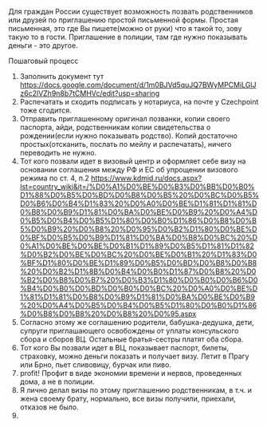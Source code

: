 Для граждан России существует возможность позвать родственников или друзей по приглашению простой письменной формы. 
Простая письменная, это где Вы пишете(можно от руки) что я такой то, зову такую то в гости. Приглашение в полиции, там где нужно показывать деньги - это другое.

Пошаговый процесс
1. Заполнить документ тут https://docs.google.com/document/d/1m0BJVd5quJQ7BWyMPCMiLGlJz6c2lVZh9n8b7tCMHVc/edit?usp=sharing  
2. Распечатать и сходить подписать у нотариуса, на почте у Czechpoint тоже сгодится. 
3. Отправить приглашенному оригинал позванки, копии своего паспорта, айди, родственникам копии свидетельства о рождении(если нужно показывать родство). Копий достаточно простых(отсканить, послать по мейлу и распечатать), ничего переводить не нужно.
4. Тот кого позвали идет в визовый центр и оформляет себе визу на основании соглашения между РФ и ЕС об упрощении визового режима по ст. 4, п.2
https://www.kdmid.ru/docs.aspx?lst=country_wiki&it=/%D0%A1%D0%BE%D0%B3%D0%BB%D0%B0%D1%88%D0%B5%D0%BD%D0%B8%D0%B5%20%D0%BC%D0%B5%D0%B6%D0%B4%D1%83%20%D0%A0%D0%BE%D1%81%D1%81%D0%B8%D0%B9%D1%81%D0%BA%D0%BE%D0%B9%20%D0%A4%D0%B5%D0%B4%D0%B5%D1%80%D0%B0%D1%86%D0%B8%D0%B5%D0%B9%20%D0%B8%20%D0%95%D0%B2%D1%80%D0%BE%D0%BF%D0%B5%D0%B9%D1%81%D0%BA%D0%B8%D0%BC%20%D0%A1%D0%BE%D0%BE%D0%B1%D1%89%D0%B5%D1%81%D1%82%D0%B2%D0%BE%D0%BC%20%D0%BE%D0%B1%20%D1%83%D0%BF%D1%80%D0%BE%D1%89%D0%B5%D0%BD%D0%B8%D0%B8%20%D0%B2%D1%8B%D0%B4%D0%B0%D1%87%D0%B8%20%D0%B2%D0%B8%D0%B7%20%D0%B3%D1%80%D0%B0%D0%B6%D0%B4%D0%B0%D0%BD%D0%B0%D0%BC%20%D0%A0%D0%BE%D1%81%D1%81%D0%B8%D0%B9%D1%81%D0%BA%D0%BE%D0%B9%20%D0%A4%D0%B5%D0%B4%D0%B5%D1%80%D0%B0%D1%86%D0%B8%D0%B8%20%D0%B8%20%D0%95.aspx
5. Согласно этому же соглашению родители, бабушка-дедушка, дети, супруги приглашающего освобождены от уплаты консульского сбора и сборов ВЦ. Остальные братья-сестры платят оба сбора.
6. Тот кого Вы позвали идет в ВЦ, показывает паспорт, билеты, страховку, можно деньги показать и получает визу. Летит в Прагу или Брно, пьет сливовицу, бурчак или пиво. 
7. profit! Профит в виде экономии времени и нервов, проведенных дома, а не в полиции. 
8. Я лично делал визы по этому приглашению родственникам, в т.ч. и жена своему брату, нормально, все визы получили, приехали, отказов не было.
9. 
 
